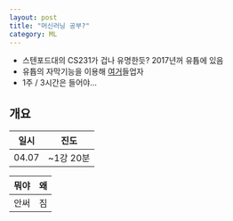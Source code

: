 ```yaml
---
layout: post
title: "머신러닝 공부?"
category: ML
---
```


<!-- # 머신러닝 공부? -->

- 스텐포드대의 CS231가 겁나 유명한듯? 2017년꺼 유튭에 있음
- 유튭의 자막기능을 이용해 [여거](https://www.youtube.com/playlist?list=PL3FW7Lu3i5JvHM8ljYj-zLfQRF3EO8sYv)들업자
- 1주 / 3시간은 들어야...

## 개요
|일시|진도|
|---|---|
|04\.07|\~1강 20분|

|뭐야|왜|
|---|---|
|안써|짐|